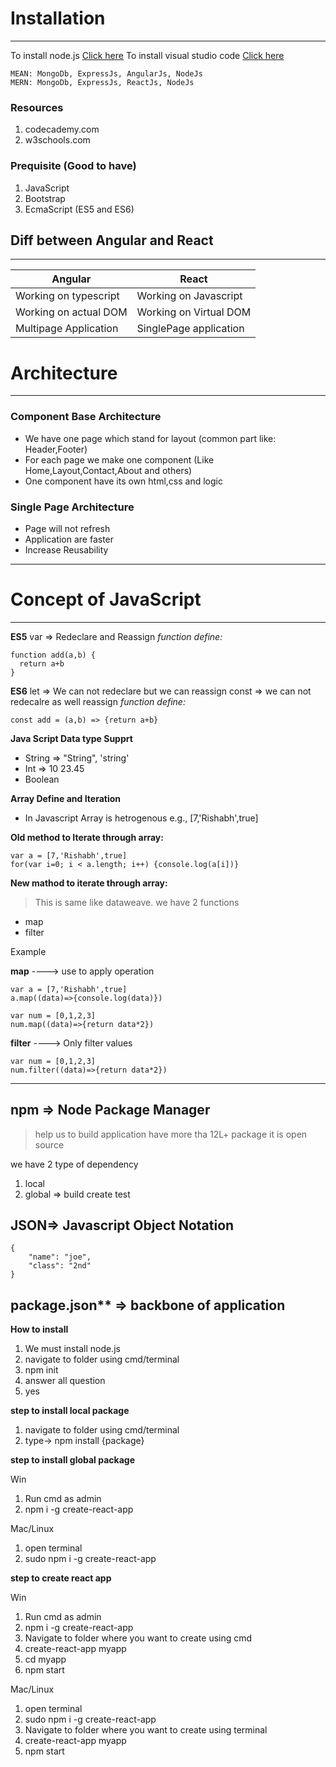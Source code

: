 # Installation
----------------
To install node.js [Click here](https://nodejs.org/en/)
To install visual studio code [Click here](https://code.visualstudio.com)
````
MEAN: MongoDb, ExpressJs, AngularJs, NodeJs
MERN: MongoDb, ExpressJs, ReactJs, NodeJs
````
### Resources
1. codecademy.com
2. w3schools.com
   
### Prequisite (Good to have)
1. JavaScript
2. Bootstrap
3. EcmaScript (ES5 and ES6)

## Diff between Angular and React
----

| Angular       | React    |
|---------------|----------|
| Working on typescript | Working on Javascript |
| Working on actual DOM | Working on Virtual DOM|
| Multipage Application | SinglePage application|

# Architecture
-----------------------
### Component Base Architecture
- We have one page which stand for layout (common part like: Header,Footer)
- For each page we make one component (Like Home,Layout,Contact,About and others)
-  One component have its own html,css and logic

### Single Page Architecture
- Page will not refresh
- Application are faster
- Increase Reusability

--------------------------------
# Concept of JavaScript
-----------
**ES5**
var => Redeclare and Reassign
*function define:* 

```
function add(a,b) {
  return a+b
}
```

**ES6**
let => We can not redeclare but we can reassign
const => we can not redecalre as well reassign
*function define:*

```
const add = (a,b) => {return a+b}
```

**Java Script Data type Supprt**
- String => "String", 'string'
- Int => 10 23.45
- Boolean

**Array Define and Iteration**
- In Javascript Array is hetrogenous e.g., [7,'Rishabh',true]

**Old method to Iterate through array:**

````
var a = [7,'Rishabh',true]
for(var i=0; i < a.length; i++) {console.log(a[i])}
````

**New mathod to iterate through array:**
> This is same like dataweave. we have 2 functions 
 - map
 - filter

Example

**map** ----> use to apply operation

````
var a = [7,'Rishabh',true]
a.map((data)=>{console.log(data)})
````

```
var num = [0,1,2,3]
num.map((data)=>{return data*2})
````


**filter** ----> Only filter values

````
var num = [0,1,2,3]
num.filter((data)=>{return data*2})
````

--------------------
## npm => Node Package Manager
> help us to build application
> have more tha 12L+ package
> it is open source

we have 2 type of dependency
1. local
2. global => build create test

## JSON=> Javascript Object Notation
````
{
    "name": "joe",
    "class": "2nd"
}
````

## package.json** => backbone of application
**How to install**
1. We must install node.js
2. navigate to folder using cmd/terminal
3. npm init
4. answer all question
5. yes

**step to install local package**
1. navigate to folder using cmd/terminal
2. type-> npm install {package}

**step to install global package**

Win
1. Run cmd as admin
2. npm i -g create-react-app

Mac/Linux
1. open terminal
2. sudo npm i -g create-react-app

**step to create react app**

Win
1. Run cmd as admin
2. npm i -g create-react-app
3. Navigate to folder where you want to create using cmd
4. create-react-app myapp
5. cd myapp
6. npm start

Mac/Linux
1. open terminal
2. sudo npm i -g create-react-app
3. Navigate to folder where you want to create using terminal
4. create-react-app myapp
5. npm start